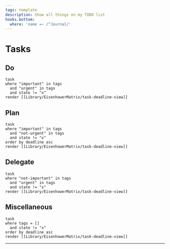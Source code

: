 ```yaml
---
tags: template
description: Show all things on my TODO list
hooks.bottom:
  where: 'name =~ /^Journal/'
---
```


# Tasks
## Do
```query
task
where "important" in tags
  and "urgent" in tags
  and state != "x"
render [[Library/EisenhowerMatrix/task-deadline-view]]
```
## Plan
```query
task
where "important" in tags
  and "not-urgent" in tags
  and state != "x"
order by deadline asc
render [[Library/EisenhowerMatrix/task-deadline-view]]
```
## Delegate
```query
task
where "not-important" in tags
  and "urgent" in tags
  and state != "x"
render [[Library/EisenhowerMatrix/task-deadline-view]]
```
## Miscellaneous
```query
task
where tags = []
  and state != "x"
order by deadline asc
render [[Library/EisenhowerMatrix/task-deadline-view]]
```
---